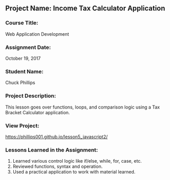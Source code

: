 ## Project Name:  Income Tax Calculator Application

### Course Title:
Web Application Development

### Assignment Date:  
October 19, 2017

### Student Name:  
Chuck Phillips

### Project Description:
This lesson goes over functions, loops, and comparison logic using a Tax Bracket Calculator application.

### View Project:
https://phillips001.github.io/lesson5_javascript2/

### Lessons Learned in the Assignment:
1. Learned various control logic like if/else, while, for, case, etc.
2. Reviewed functions, syntax and operation.
3. Used a practical application to work with material learned.

